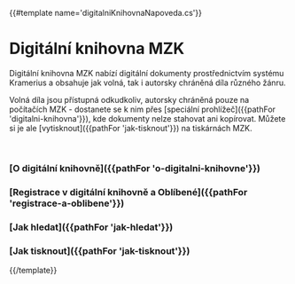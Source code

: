 {{#template name='digitalniKnihovnaNapoveda.cs'}}
# Digitální knihovna MZK

Digitální knihovna MZK nabízí digitální dokumenty prostřednictvím systému Kramerius a obsahuje jak volná,
tak i autorsky chráněná díla různého žánru.

Volná díla jsou přístupná odkudkoliv, autorsky chráněná pouze na počítačích MZK - 
dostanete se k nim přes [speciální prohlížeč]({{pathFor 'digitalni-knihovna'}}),
kde dokumenty nelze stahovat ani kopírovat. 
Můžete si je ale [vytisknout]({{pathFor 'jak-tisknout'}}) na tiskárnách MZK.

<br>
   
### [O digitální knihovně]({{pathFor 'o-digitalni-knihovne'}})
### [Registrace v digitální knihovně a Oblíbené]({{pathFor 'registrace-a-oblibene'}})
### [Jak hledat]({{pathFor 'jak-hledat'}})
### [Jak tisknout]({{pathFor 'jak-tisknout'}})

{{/template}}

